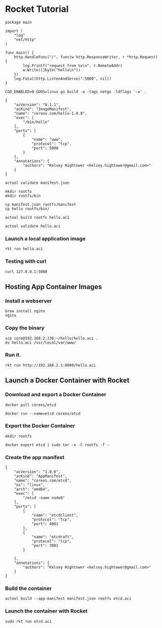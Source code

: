 # Rocket Tutorial

```
package main

import (
    "log"
    "net/http"
)

func main() {
    http.HandleFunc("/", func(w http.ResponseWriter, r *http.Request) {
        log.Printf("request from %v\n", r.RemoteAddr)
        w.Write([]byte("hello\n"))
    })
    log.Fatal(http.ListenAndServe(":5000", nil))
}
```

```
CGO_ENABLED=0 GOOS=linux go build -a -tags netgo -ldflags '-w' .
```

```
{
    "acVersion": "0.1.1",
    "acKind": "ImageManifest",
    "name": "coreos.com/hello-1.0.0",
    "exec": [
        "/bin/hello"
    ],
    "ports": [
        {
            "name": "www",
            "protocol": "tcp",
            "port": 5000
        }
    ],
    "annotations": {
        "authors": "Kelsey Hightower <kelsey.hightower@gmail.com>"
    }
}
```

```
actool validate manifest.json
```

```
mkdir rootfs
mkdir rootfs/bin
```

```
cp manifest.json rootfs/manifest
cp hello rootfs/bin/
```

```
actool build rootfs hello.aci
```

```
actool validate hello.aci
```

### Launch a local application image

```
rkt run hello.aci
```

### Testing with curl

```
curl 127.0.0.1:5000
```

## Hosting App Container Images

### Install a webserver

```
brew install nginx
nginx
```

### Copy the binary

```
scp core@192.168.2.136:~/hello/hello.aci .
mv hello.aci /usr/local/var/www/
```

### Run it.

```
rkt run http://192.168.2.1:8080/hello.aci
```

## Launch a Docker Container with Rocket

### Download and export a Docker Container

```
docker pull coreos/etcd
```

```
docker run --name=etcd coreos/etcd
```

### Export the Docker Container

```
mkdir rootfs
```

```
docker export etcd | sudo tar -x -C rootfs -f -
```

### Create the app manifest

```
{
    "acVersion": "1.0.0",
    "acKind": "AppManifest",
    "name": "coreos.com/etcd",
    "os": "linux",
    "arch": "amd64",
    "exec": [
        "/etcd -name node0"
    ],
    "ports": [
        {
            "name": "etcdclient",
            "protocol": "tcp",
            "port": 4001
        },
        {
            "name": "etcdraft",
            "protocol": "tcp",
            "port": 7001
        }

    ],
    "annotations": {
        "authors": "Kelsey Hightower <kelsey.hightower@gmail.com>"
    }
}
```

### Build the container

```
actool build --app-manifest manifest.json rootfs etcd.aci
```

### Launch the container with Rocket

```
sudo rkt run etcd.aci
```
